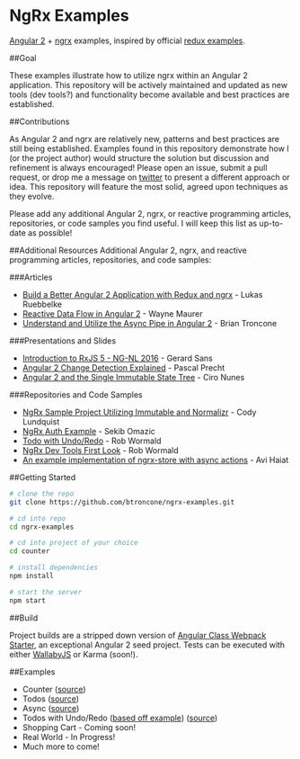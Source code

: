 # NgRx Examples

[Angular 2](https://angular.io/) + [ngrx](https://github.com/ngrx) examples, inspired by official [redux examples](https://github.com/rackt/redux/tree/master/examples).

##Goal

These examples illustrate how to utilize ngrx within an Angular 2 application. This repository will be actively maintained and updated as new tools (dev tools?) and functionality become available and best practices are established.

##Contributions

As Angular 2 and ngrx are relatively new, patterns and best practices are still being established. Examples found in this repository demonstrate how I (or the project author) would structure the solution but discussion and refinement is always encouraged! Please open an issue, submit a pull request, or drop me a message on [twitter](https://twitter.com/btroncone) to present a different approach or idea. This repository will feature the most solid, agreed upon techniques as they evolve.

Please add any additional Angular 2, ngrx, or reactive programming articles, repositories, or code samples you find useful. I will keep this list as up-to-date as possible!


##Additional Resources
Additional Angular 2, ngrx, and reactive programming articles, repositories, and code samples:

###Articles
* [Build a Better Angular 2 Application with Redux and ngrx](http://onehungrymind.com/build-better-angular-2-application-redux-ngrx/) - Lukas Ruebbelke
* [Reactive Data Flow in Angular 2](http://blog.lambda-it.ch/reactive-data-flow-in-angular-2/) - Wayne Maurer
* [Understand and Utilize the Async Pipe in Angular 2](http://briantroncone.com/?p=623) - Brian Troncone

###Presentations and Slides
* [Introduction to RxJS 5 - NG-NL 2016](http://slides.com/gerardsans/ng-nl-rxjs5) - Gerard Sans
* [Angular 2 Change Detection Explained](http://pascalprecht.github.io/slides/angular-2-change-detection-explained/#/) - Pascal Precht
* [Angular 2 and the Single Immutable State Tree](https://speakerdeck.com/cironunes/angular-2-and-the-single-immutable-state-tree) - Ciro Nunes

###Repositories and Code Samples
* [NgRx Sample Project Utilizing Immutable and Normalizr](https://github.com/ngrx/angular2-store-example) - Cody Lundquist
* [NgRx Auth Example](https://github.com/SekibOmazic/ngrx-auth-example) - Sekib Omazic
* [Todo with Undo/Redo](http://plnkr.co/edit/UnU1wnFcausVFfEP2RGD?p=preview) - Rob Wormald
* [NgRx Dev Tools First Look](http://plnkr.co/edit/Hb4pJP3jGtOp6b7JubzS?p=preview) - Rob Wormald
* [An example implementation of ngrx-store with async actions](https://github.com/thaiat/ngrx-store-example) - Avi Haiat

##Getting Started
```bash
# clone the repo
git clone https://github.com/btroncone/ngrx-examples.git

# cd into repo
cd ngrx-examples

# cd into project of your choice
cd counter

# install dependencies
npm install

# start the server
npm start
```

##Build

Project builds are a stripped down version of [Angular Class Webpack Starter](https://github.com/AngularClass/angular2-webpack-starter), an exceptional Angular 2 seed project. Tests can be executed with either [WallabyJS](http://wallabyjs.com/) or Karma (soon!). 

##Examples

* Counter ([source](https://github.com/btroncone/ngrx-examples/tree/master/counter))
* Todos ([source](https://github.com/btroncone/ngrx-examples/tree/master/todos))
* Async ([source](https://github.com/btroncone/ngrx-examples/tree/master/async))
* Todos with Undo/Redo ([based off example](http://plnkr.co/edit/UnU1wnFcausVFfEP2RGD?p=preview)) ([source](https://github.com/btroncone/ngrx-examples/tree/master/todos-undo-redo))
* Shopping Cart - Coming soon!
* Real World - In Progress!
* Much more to come!

